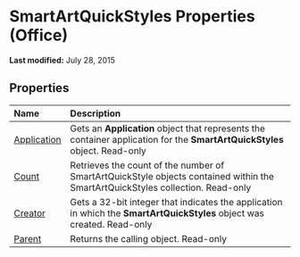 
# SmartArtQuickStyles Properties (Office)

 **Last modified:** July 28, 2015


## Properties



|**Name**|**Description**|
|:-----|:-----|
| [Application](ad51fa1d-3836-3d14-e69b-501032a7f5cb.md)|Gets an  **Application** object that represents the container application for the **SmartArtQuickStyles** object. Read-only|
| [Count](b70c5f59-50e1-86c8-c5c6-bd4b1e79165c.md)|Retrieves the count of the number of SmartArtQuickStyle objects contained within the SmartArtQuickStyles collection. Read-only|
| [Creator](3d923c77-a2c0-4015-6b29-10cd3de297eb.md)|Gets a 32-bit integer that indicates the application in which the  **SmartArtQuickStyles** object was created. Read-only|
| [Parent](1443c158-4730-692c-7683-14229615bbbc.md)|Returns the calling object. Read-only|
